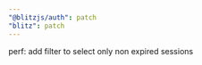 ```yaml
---
"@blitzjs/auth": patch
"blitz": patch
---
```


perf: add filter to select only non expired sessions
